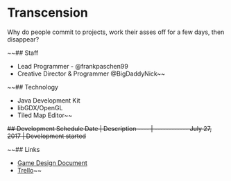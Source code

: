 # Transcension

Why do people commit to projects, work their asses off for a few days, then disappear?

~~## Staff
 * Lead Programmer - @frankpaschen99
 * Creative Director & Programmer @BigDaddyNick~~

~~## Technology
 * Java Development Kit
 * libGDX/OpenGL
 * Tiled Map Editor~~

~~## Development Schedule
Date | Description
---- | ------------
July 27, 2017 | Development started~~

~~## Links
 * [Game Design Document](https://docs.google.com/document/d/1qy2CFepdRuAkja1BRqpmXC71_F1UlGwGXm_cC8Ch_jY/edit?usp=sharing)
 * [Trello](https://trello.com/b/u0ZzYFgU/transcension-rpg)~~
